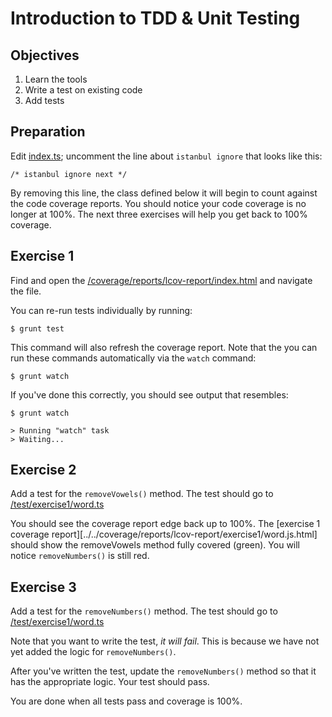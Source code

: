 # Introduction to TDD & Unit Testing

## Objectives

1. Learn the tools
2. Write a test on existing code
3. Add tests

## Preparation

Edit [index.ts](./index.ts); uncomment the line about `istanbul ignore` that looks like this:

    /* istanbul ignore next */

By removing this line, the class defined below it will begin to count against the code coverage reports. You should notice
your code coverage is no longer at 100%. The next three exercises will help you get back to 100% coverage.

## Exercise 1

Find and open the [/coverage/reports/lcov-report/index.html](../../coverage/reports/lcov-report/index.html) and navigate the file.

You can re-run tests individually by running:

    $ grunt test

This command will also refresh the coverage report. Note that the you can run these commands automatically via the `watch` command:

    $ grunt watch

If you've done this correctly, you should see output that resembles:

    $ grunt watch

    > Running "watch" task
    > Waiting...

## Exercise 2

Add a test for the `removeVowels()` method. The test should go to [/test/exercise1/word.ts](../../test/exercise1/word.ts)

You should see the coverage report edge back up to 100%. The [exercise 1 coverage report][../../coverage/reports/lcov-report/exercise1/word.js.html] should
show the removeVowels method fully covered (green). You will notice `removeNumbers()` is still red.

## Exercise 3

Add a test for the `removeNumbers()` method. The test should go to [/test/exercise1/word.ts](../../test/exercise1/word.ts)

Note that you want to write the test, *it will fail*. This is because we have not yet added the logic for `removeNumbers()`.

After you've written the test, update the `removeNumbers()` method so that it has the appropriate logic. Your test should pass.

You are done when all tests pass and coverage is 100%.
